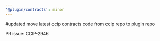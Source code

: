 ```yaml
---
'@plugin/contracts': minor
---
```


#updated move latest ccip contracts code from ccip repo to plugin repo

PR issue: CCIP-2946

